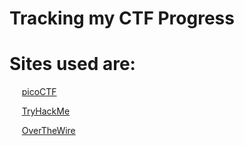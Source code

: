 # **Tracking my CTF Progress**

# Sites used are:

&nbsp;&nbsp;&nbsp;&nbsp;&nbsp;[picoCTF](https://www.picoctf.org/)

&nbsp;&nbsp;&nbsp;&nbsp;&nbsp;[TryHackMe](https://tryhackme.com/)

&nbsp;&nbsp;&nbsp;&nbsp;&nbsp;[OverTheWire](https://overthewire.org/wargames/)


